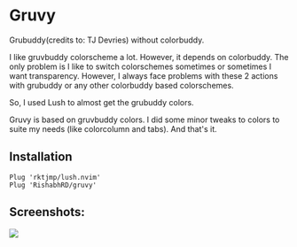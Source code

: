 Gruvy
===

Grubuddy(credits to: TJ Devries) without colorbuddy.

I like gruvbuddy colorscheme a lot. However, it depends on colorbuddy.
The only problem is I like to switch colorschemes sometimes or sometimes I want
transparency. However, I always face problems with these 2 actions with
grubuddy or any other colorbuddy based colorschemes.

So, I used Lush to almost get the grubuddy colors.

Gruvy is based on gruvbuddy colors. I did some minor tweaks to colors to suite
my needs (like colorcolumn and tabs). And that's it.

## Installation

```vim
Plug 'rktjmp/lush.nvim'
Plug 'RishabhRD/gruvy'
```

## Screenshots:

![](https://user-images.githubusercontent.com/26287448/141691047-690eb6d9-cfd4-447c-967a-0fac5e11043f.png)
